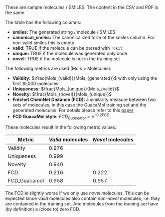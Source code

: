 These are sample molecules / SMILES. The content in the CSV and PDF is the same.

The table has the following columns:

- **smiles:** The generated string / molecule / SMILES
- **canonical_smiles:** The canonicalized form of the smiles column. For non-valid smiles this is empty
- **valid:** TRUE if the molecule can be parsed with `rdkit`
- **unique:** TRUE if the molecule was generated only once
- **novel:** TRUE if the molecule is not in the training set

The following metrics are used (Mols = Molecules):

- **Validity:** $\frac{Mols_{valid}}{Mols_{generated}}$ with only using the first 10,000 molecules
- **Uniqueness:** $\frac{Mols_{unique}}{Mols_{valid}}$
- **Novelty:** $\frac{Mols_{novel}}{Mols_{unique}}$
- **Fréchet ChemNet Distance (FCD):** a similarity measure between two sets of molecules, in this case the GuacaMol training set and the generated molecules. For details please refer to this [paper](https://pubmed.ncbi.nlm.nih.gov/30118593/)
- **FCD GuacaMol style:** $FCD_{GuacaMol} = e^{-0.2 FCD}$

These molecules result in the following metric values:

| Metric       | _Valid_ molecules | _Novel_ molecules |
| ------------ | ----------------- | ----------------- |
| Validity     | 0.976             |                   |
| Uniqueness   | 0.999             |                   |
| Novelty      | 0.940             |                   |
| FCD          | 0.216             | 0.222             |
| FCD_Guacamol | 0.958             | 0.957             |

The FCD is slightly worse if we only use _novel_ molecules. This can be expected since _valid_ molecules also contain _non-novel_ molecules, i.e. they are contained in the training set. And molecules from the training set have (by definition) a (close to) zero FCD.

